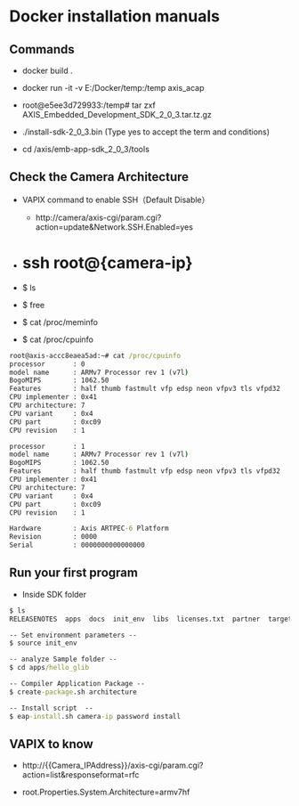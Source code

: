 # Docker installation manuals


## Commands

- docker build .
- docker run -it -v E:/Docker/temp:/temp axis_acap

- root@e5ee3d729933:/temp# tar zxf AXIS_Embedded_Development_SDK_2_0_3.tar.tz.gz

- ./install-sdk-2_0_3.bin (Type yes to accept the term and conditions)

- cd /axis/emb-app-sdk_2_0_3/tools


## Check the Camera Architecture

- VAPIX command to enable SSH（Default Disable）
	- http://camera/axis-cgi/param.cgi?action=update&Network.SSH.Enabled=yes

-	# ssh root@{camera-ip}
-	$ ls 
-	$ free
-	$ cat /proc/meminfo
-	$ cat /proc/cpuinfo

```bat
root@axis-accc8eaea5ad:~# cat /proc/cpuinfo
processor       : 0
model name      : ARMv7 Processor rev 1 (v7l)
BogoMIPS        : 1062.50
Features        : half thumb fastmult vfp edsp neon vfpv3 tls vfpd32
CPU implementer : 0x41
CPU architecture: 7
CPU variant     : 0x4
CPU part        : 0xc09
CPU revision    : 1

processor       : 1
model name      : ARMv7 Processor rev 1 (v7l)
BogoMIPS        : 1062.50
Features        : half thumb fastmult vfp edsp neon vfpv3 tls vfpd32
CPU implementer : 0x41
CPU architecture: 7
CPU variant     : 0x4
CPU part        : 0xc09
CPU revision    : 1

Hardware        : Axis ARTPEC-6 Platform
Revision        : 0000
Serial          : 0000000000000000


```


## Run your first program

-	Inside SDK folder

```bat
$ ls
RELEASENOTES  apps  docs  init_env  libs  licenses.txt  partner  target  tools

-- Set environment parameters --
$ source init_env

-- analyze Sample folder --
$ cd apps/hello_glib

-- Compiler Application Package --
$ create-package.sh architecture

-- Install script  --
$ eap-install.sh camera-ip password install 

```

## VAPIX to know 

-	http://{{Camera_IPAddress}}/axis-cgi/param.cgi?action=list&responseformat=rfc

-	root.Properties.System.Architecture=armv7hf



